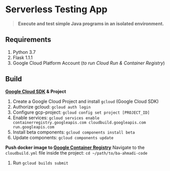 # Serverless Testing App  
>**Execute and test simple Java programs in an isolated environment.**

## Requirements  
1. Python 3.7
2. Flask 1.1.1
3. Google Cloud Platform Account (*to run Cloud Run & Container Registry*)

## Build
**[Google Cloud SDK](https://cloud.google.com/sdk/install?hl=de) & Project**

1. Create a Google Cloud Project and install `gcloud` (Google Cloud SDK)
2. Authorize gcloud: `gcloud auth login`
3. Configure gcp-project: `gcloud config set project [PROJECT_ID]`
4. Enable services:
`gcloud services enable containerregistry.googleapis.com cloudbuild.googleapis.com run.googleapis.com`
5. Install beta components: `gcloud components install beta`
6. Update components: `gcloud components update`

**Push docker image to [Google Container Registry](https://cloud.google.com/container-registry?hl=de)**
Navigate to the `cloudbuild.yml` file inside the project: `cd ~/path/to/ba-ahmadi-code`
1. Run `gcloud builds submit`
